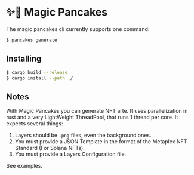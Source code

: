 # ✨🥞 Magic Pancakes

The magic pancakes cli currently supports one command:

```bash
$ pancakes generate
```

## Installing

```bash
$ cargo build --release
$ cargo install --path ./
```

## Notes

With Magic Pancakes you can generate NFT arte. It uses parallelization in rust and a very LightWeight ThreadPool,
that runs 1 thread per core. It expects several things:

1. Layers should be `.png` files, even the background ones.
2. You must provide a JSON Template in the format of the Metaplex NFT Standard (For Solana NFTs).
3. You must provide a Layers Configuration file.

See examples.
